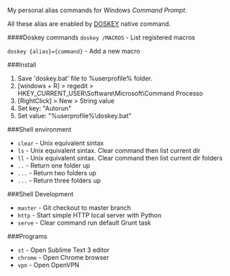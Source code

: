 My personal alias commands for Windows _Command Prompt_.

All these alias are enabled by [DOSKEY](https://msdn.microsoft.com/en-us/library/windows/desktop/ms682057(v=vs.85).aspx) native command.

####Doskey commands
`doskey /MACROS` - List registered macros

`doskey {alias}={command}` - Add a new macro

###Install
1. Save 'doskey.bat' file to %userprofile% folder.
1. [windows + R] > regedit > HKEY_CURRENT_USER\Software\Microsoft\Command Processo
1. [RightClick] > New > String value
1. Set key: "Autorun"
1. Set value: "%userprofile%\doskey.bat"

###Shell environment
* `clear` - Unix equivalent sintax
* `ls` - Unix equivalent sintax. Clear command then list current dir
* `ll` - Unix equivalent sintax. Clear command then list current dir folders
* `..` - Return one folder up
* `...` - Return two folders up
* `...` - Return three folders up

###Shell Development
* `master` - Git checkout to master branch
* `http` - Start simple HTTP local server with Python
* `serve` - Clear command run default Grunt task

###Programs
* `st` - Open Sublime Text 3 editor
* `chrome` - Open Chrome browser
* `vpn` - Open OpenVPN
